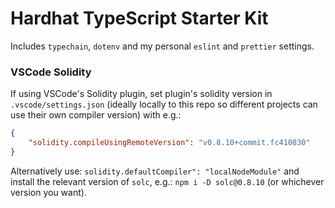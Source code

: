 # Hardhat TypeScript Starter Kit

Includes `typechain`, `dotenv` and my personal `eslint` and `prettier` settings.

### VSCode Solidity

If using VSCode's Solidity plugin, set plugin's solidity version in `.vscode/settings.json` (ideally locally to this repo so different projects can use their own compiler version) with e.g.:

```json
{
	"solidity.compileUsingRemoteVersion": "v0.8.10+commit.fc410830"
}
```

Alternatively use: `solidity.defaultCompiler": "localNodeModule"` and install the relevant version of `solc`, e.g.: `npm i -D solc@0.8.10` (or whichever version you want).
